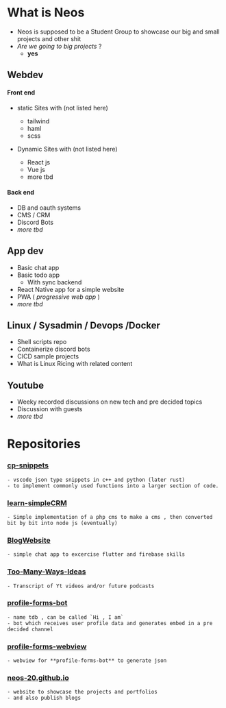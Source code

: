 # What is Neos

* Neos is supposed to be a Student Group to showcase our big and small projects and other shit
* _Are we going to big projects_ ?
	* **yes**


## Webdev 

#### Front end

* static Sites with (not listed here) 
  * tailwind
  * haml
  * scss
  
* Dynamic Sites with (not listed here)
  * React js 
  * Vue js
  * more tbd

####  Back end 
* DB and oauth systems
* CMS / CRM
* Discord Bots
* _more tbd_

## App dev
* Basic chat app
* Basic todo app
    * With sync backend
* React Native app for a simple website
* PWA ( _progressive web app_ )
* _more tbd_

## Linux / Sysadmin / Devops /Docker

* Shell scripts repo
* Containerize discord bots
* CICD sample projects
* What is Linux Ricing with related content

## Youtube
* Weeky recorded discussions on new tech and pre decided topics
* Discussion with guests
* _more tbd_

# Repositories

### [cp-snippets](https://github.com/neos-20/cp-snippets)
    - vscode json type snippets in c++ and python (later rust)
    - to implement commonly used functions into a larger section of code.

### [learn-simpleCRM](https://github.com/neos-20/learn-simpleCRM)
    - Simple implementation of a php cms to make a cms , then converted bit by bit into node js (eventually)

### [BlogWebsite](https://github.com/neos-20/BlogWebsite)
    - simple chat app to excercise flutter and firebase skills

### [Too-Many-Ways-Ideas](https://github.com/neos-20/Too-Many-Ways-Ideas)
    - Transcript of Yt videos and/or future podcasts

### [profile-forms-bot](https://github.com/neos-20/profile-forms-bot)
    - name tdb , can be called `Hi , I am`
    - bot which receives user profile data and generates embed in a pre decided channel
    
### [profile-forms-webview](https://github.com/neos-20/profile-forms-webview)
    - webview for **profile-forms-bot** to generate json

### [neos-20.github.io](https://github.com/neos-20/neos-20.github.io)
    - website to showcase the projects and portfolios
    - and also publish blogs

  


